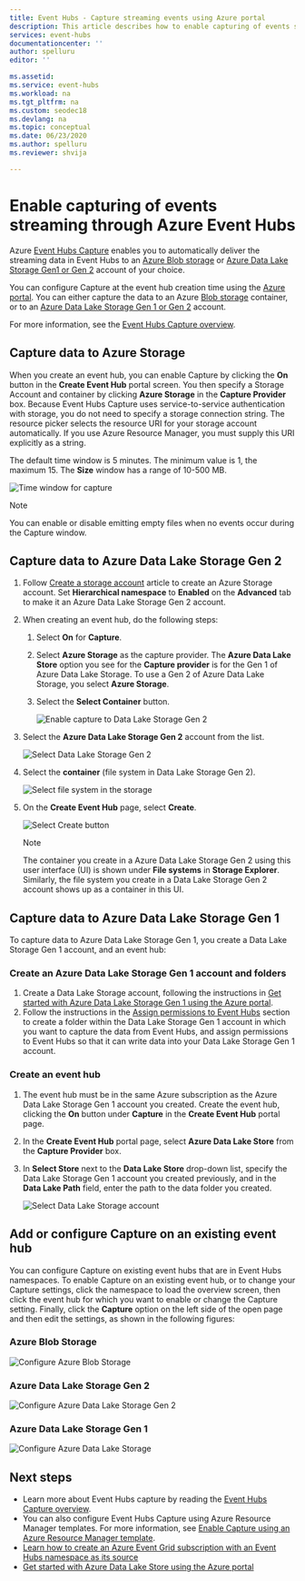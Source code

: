```yaml
---
title: Event Hubs - Capture streaming events using Azure portal
description: This article describes how to enable capturing of events streaming through Azure Event Hubs by using the Azure portal.
services: event-hubs
documentationcenter: ''
author: spelluru
editor: ''

ms.assetid: 
ms.service: event-hubs
ms.workload: na
ms.tgt_pltfrm: na
ms.custom: seodec18
ms.devlang: na
ms.topic: conceptual
ms.date: 06/23/2020
ms.author: spelluru
ms.reviewer: shvija

---
```


# Enable capturing of events streaming through Azure Event Hubs

Azure [Event Hubs Capture][capture-overview] enables you to automatically deliver the streaming data in Event Hubs to an [Azure Blob storage](https://azure.microsoft.com/services/storage/blobs/) or [Azure Data Lake Storage Gen1 or Gen 2](https://azure.microsoft.com/services/data-lake-store/) account of your choice.

You can configure Capture at the event hub creation time using the [Azure portal](https://portal.azure.com). You can either capture the data to an Azure [Blob storage](https://azure.microsoft.com/services/storage/blobs/) container, or to an [Azure Data Lake Storage Gen 1 or Gen 2](https://azure.microsoft.com/services/data-lake-store/) account.

For more information, see the [Event Hubs Capture overview][capture-overview].

## Capture data to Azure Storage

When you create an event hub, you can enable Capture by clicking the **On** button in the **Create Event Hub** portal screen. You then specify a Storage Account and container by clicking **Azure Storage** in the **Capture Provider** box. Because Event Hubs Capture uses service-to-service authentication with storage, you do not need to specify a storage connection string. The resource picker selects the resource URI for your storage account automatically. If you use Azure Resource Manager, you must supply this URI explicitly as a string.

The default time window is 5 minutes. The minimum value is 1, the maximum 15. The **Size** window has a range of 10-500 MB.

![Time window for capture][1]

> [!NOTE]
> You can enable or disable emitting empty files when no events occur during the Capture window. 

## Capture data to Azure Data Lake Storage Gen 2 

1. Follow [Create a storage account](../storage/common/storage-account-create.md?tabs=azure-portal#create-a-storage-account) article to create an Azure Storage account. Set **Hierarchical namespace** to **Enabled** on the **Advanced** tab to make it an Azure Data Lake Storage Gen 2 account.
2. When creating an event hub, do the following steps: 

    1. Select **On** for **Capture**. 
    2. Select **Azure Storage** as the capture provider. The **Azure Data Lake Store** option you see for the **Capture provider** is for the Gen 1 of Azure Data Lake Storage. To use a Gen 2 of Azure Data Lake Storage, you select **Azure Storage**.
    2. Select the **Select Container** button. 

        ![Enable capture to Data Lake Storage Gen 2](./media/event-hubs-capture-enable-through-portal/data-lake-storage-gen2.png)
3. Select the **Azure Data Lake Storage Gen 2** account from the list. 

    ![Select Data Lake Storage Gen 2](./media/event-hubs-capture-enable-through-portal/select-data-lake-storage-gen2.png)
4. Select the **container** (file system in Data Lake Storage Gen 2).

    ![Select file system in the storage](./media/event-hubs-capture-enable-through-portal/select-file-system-data-lake-storage.png)
5. On the **Create Event Hub** page, select **Create**. 

    ![Select Create button](./media/event-hubs-capture-enable-through-portal/create-event-hub-data-lake-storage.png)

    > [!NOTE]
    > The container you create in a Azure Data Lake Storage Gen 2 using this user interface (UI) is shown under **File systems** in **Storage Explorer**. Similarly, the file system you create in a Data Lake Storage Gen 2 account shows up as a container in this UI. 


## Capture data to Azure Data Lake Storage Gen 1 

To capture data to Azure Data Lake Storage Gen 1, you create a Data Lake Storage Gen 1 account, and an event hub:

### Create an Azure Data Lake Storage Gen 1 account and folders

1. Create a Data Lake Storage account, following the instructions in [Get started with Azure Data Lake Storage Gen 1 using the Azure portal](../data-lake-store/data-lake-store-get-started-portal.md).
2. Follow the instructions in the [Assign permissions to Event Hubs](../data-lake-store/data-lake-store-archive-eventhub-capture.md#assign-permissions-to-event-hubs) section to create a folder within the Data Lake Storage Gen 1 account in which you want to capture the data from Event Hubs, and assign permissions to Event Hubs so that it can write data into your Data Lake Storage Gen 1 account.  


### Create an event hub

1. The event hub must be in the same Azure subscription as the Azure Data Lake Storage Gen 1 account you created. Create the event hub, clicking the **On** button under **Capture** in the **Create Event Hub** portal page. 
2. In the **Create Event Hub** portal page, select **Azure Data Lake Store** from the **Capture Provider** box.
3. In **Select Store** next to the **Data Lake Store** drop-down list, specify the Data Lake Storage Gen 1 account you created previously, and in the **Data Lake Path** field, enter the path to the data folder you created.

    ![Select Data Lake Storage account][3]


## Add or configure Capture on an existing event hub

You can configure Capture on existing event hubs that are in Event Hubs namespaces. To enable Capture on an existing event hub, or to change your Capture settings, click the namespace to load the overview screen, then click the event hub for which you want to enable or change the Capture setting. Finally, click the **Capture** option on the left side of the open page and then edit the settings, as shown in the following figures:

### Azure Blob Storage

![Configure Azure Blob Storage][2]

### Azure Data Lake Storage Gen 2

![Configure Azure Data Lake Storage Gen 2](./media/event-hubs-capture-enable-through-portal/configure-data-lake-storage-gen2.png)

### Azure Data Lake Storage Gen 1 

![Configure Azure Data Lake Storage][4]

[1]: ./media/event-hubs-capture-enable-through-portal/event-hubs-capture1.png
[2]: ./media/event-hubs-capture-enable-through-portal/event-hubs-capture2.png
[3]: ./media/event-hubs-capture-enable-through-portal/event-hubs-capture3.png
[4]: ./media/event-hubs-capture-enable-through-portal/event-hubs-capture4.png

## Next steps

- Learn more about Event Hubs capture by reading the [Event Hubs Capture overview][capture-overview].
- You can also configure Event Hubs Capture using Azure Resource Manager templates. For more information, see [Enable Capture using an Azure Resource Manager template](event-hubs-resource-manager-namespace-event-hub-enable-capture.md).
- [Learn how to create an Azure Event Grid subscription with an Event Hubs namespace as its source](store-captured-data-data-warehouse.md)
- [Get started with Azure Data Lake Store using the Azure portal](../data-lake-store/data-lake-store-get-started-portal.md)

[capture-overview]: event-hubs-capture-overview.md
